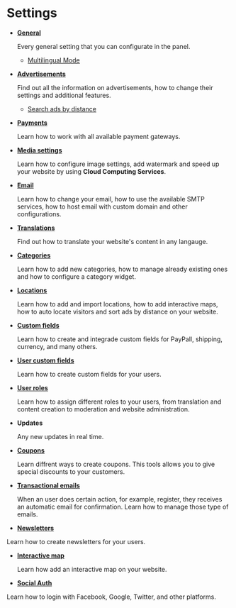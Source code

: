 # Settings

- [**General**](General-Settings.md)

  Every general setting that you can configurate in the panel.
  - [Multilingual Mode](multilingual-mode.md)

- [**Advertisements**](Advertisement.md)

  Find out all the information on advertisements, how to change their settings and additional features.
  -    [Search ads by distance](Search-ads-by-distance.md)

- [**Payments**](Payment.md)

  Learn how to work with all available payment gateways.

- [**Media settings**](Media-settings.md)

  Learn how to configure image settings, add watermark and speed up your website by using **Cloud Computing Services**.

- [**Email**](Email-settings.md)

  Learn how to change your email, how to use the available SMTP services, how to host email with custom domain and other configurations.

- [**Translations**](Translations.md)

  Find out how to translate your website's content in any langauge.

- [**Categories**](Settings-categories.md)

  Learn how to add new categories, how to manage already existing ones and how to configure a category widget.

- [**Locations**](Settings-location.md)

  Learn how to add and import locations, how to add interactive maps, how to auto locate visitors and sort ads by distance on your   website.

- [**Custom fields**](Custom-fields.md)

  Learn how to create and integrade custom fields for PayPall, shipping, currency, and many others.

- [**User custom fields**](Users-create-custom-field-for-users.md)

  Learn how to create custom fields for your users.

- [**User roles**](Users-how-do-roles-work.md)

   Learn how to assign different roles to your users, from translation and content creation to moderation and website administration.

- **Updates**
 
  Any new updates in real time.

- [**Coupons**](Classifieds-coupon-system.md)

  Learn diffrent ways to create coupons. This tools allows you to give special discounts to your customers.

- [**Transactional emails**](Content-automatic-emails-sent-to-users.md)

  When an user does certain action, for example, register, they receives an automatic email for confirmation. Learn how to manage those type of emails. 

- [**Newsletters**](Content-send-a-newsletter.md)

 Learn how to create newsletters for your users.

- [**Interactive map**](Content-create-an-interactive-map)

  Learn how add an interactive map on your website.

- [**Social Auth**](Plugins-login-using-social-auth)

 Learn how to login with Facebook, Google, Twitter, and other platforms. 

